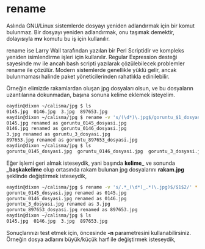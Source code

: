 # rename

Aslında GNU/Linux sistemlerde dosyayı yeniden adlandırmak için bir komut bulunmaz. Bir dosyayı yeniden adlandırmak, onu taşımak demektir, dolayısıyla **mv** komutu bu iş için kullanılır.

rename ise Larry Wall tarafından yazılan bir Perl Scriptidir ve kompleks yeniden isimlendirme işleri için kullanılır. Regular Expression desteği sayesinde mv ile ancah bash scripti yazılarak çözülebilecek problemler rename ile çözülür. Modern sistemlerde genellikle yüklü gelir, ancak bulunmaması halinde paket yöneticilerinden rahatlıkla edinilebilir.

Örneğin elimizde rakamlardan oluşan jpg dosyaları olsun, ve bu dosyaların uzantılarına dokunmadan, başına sonuna kelime eklemek isteyelim.

```bash
eaydin@dixon ~/calisma/jpg $ ls
0145.jpg  0146.jpg  3.jpg  897653.jpg
eaydin@dixon ~/calisma/jpg $ rename -v 's/(\d*)\.jpg$/goruntu_$1_dosyasi\.jpg/' *.jpg
0145.jpg renamed as goruntu_0145_dosyasi.jpg
0146.jpg renamed as goruntu_0146_dosyasi.jpg
3.jpg renamed as goruntu_3_dosyasi.jpg
897653.jpg renamed as goruntu_897653_dosyasi.jpg
eaydin@dixon ~/calisma/jpg $ ls
goruntu_0145_dosyasi.jpg  goruntu_0146_dosyasi.jpg  goruntu_3_dosyasi.jpg  goruntu_897653_dosyasi.jpg
```

Eğer işlemi geri almak isteseydik, yani başında **kelime_** ve sonunda **_başkakelime** olup ortasında rakam bulunan jpg dosyalarını **rakam.jpg** şeklinde değiştirmek isteseydik,

```bash
eaydin@dixon ~/calisma/jpg $ rename -v 's/.*_(\d*)_.*(\.jpg)$/$1$2/' *.jpg
goruntu_0145_dosyasi.jpg renamed as 0145.jpg
goruntu_0146_dosyasi.jpg renamed as 0146.jpg
goruntu_3_dosyasi.jpg renamed as 3.jpg
goruntu_897653_dosyasi.jpg renamed as 897653.jpg
eaydin@dixon ~/calisma/jpg $ ls
0145.jpg  0146.jpg  3.jpg  897653.jpg
```

Sonuçlarınızı test etmek için, öncesinde **-n** parametresini kullanabilirsiniz. Örneğin dosya adlarını büyük/küçük harf ile değiştirmek isteseydik,


